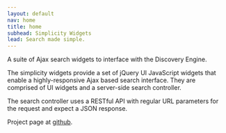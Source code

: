 ```yaml
---
layout: default
nav: home
title: home
subhead: Simplicity Widgets
lead: Search made simple.
---
```

A suite of Ajax search widgets to interface with the Discovery Engine.

The simplicity widgets provide a set of jQuery UI JavaScript widgets that enable a highly-responsive Ajax based search interface. They are comprised of UI widgets and a server-side search controller.

The search controller uses a RESTful API with regular URL parameters for the request and expect a JSON response.

Project page at [github](http://github.com/t11e/simplicity).